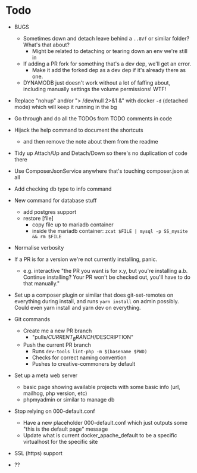 # Todo

- BUGS
  - Sometimes down and detach leave behind a `..8Vf` or similar folder? What's that about?
    - Might be related to detaching or tearing down an env we're still in
  - If adding a PR fork for something that's a dev dep, we'll get an error.
    - Make it add the forked dep as a dev dep if it's already there as one.
  - DYNAMODB just doesn't work without a lot of faffing about, including manually settings the volume permissions! WTF!

- Replace "nohup" and/or "> /dev/null 2>&1 &" with docker `-d` (detached mode) which will keep it running in the bg
- Go through and do all the TODOs from TODO comments in code
- Hijack the help command to document the shortcuts
  - and then remove the note about them from the readme
- Tidy up Attach/Up and Detach/Down so there's no duplication of code there
- Use ComposerJsonService anywhere that's touching composer.json at all
- Add checking db type to info command
- New command for database stuff
  - add postgres support
  - restore [file]
    - copy file up to mariadb container
    - inside the mariadb container: `zcat $FILE | mysql -p SS_mysite && rm $FILE`
- Normalise verbosity
- If a PR is for a version we're not currently installing, panic.
  - e.g. interactive "the PR you want is for x.y, but you're installing a.b. Continue installing? Your PR won't be checked out, you'll have to do that manually."
- Set up a composer plugin or similar that does git-set-remotes on everything during install, and runs `yarn install` on admin possibly. Could even yarn install and yarn dev on everything.
- Git commands
  - Create me a new PR branch
    - "pulls/$CURRENT_BRANCH/$DESCRIPTION"
  - Push the current PR branch
    - Runs `dev-tools lint-php -m $(basename $PWD)`
    - Checks for correct naming convention
    - Pushes to creative-commoners by default
- Set up a meta web server
  - basic page showing available projects with some basic info (url, mailhog, php version, etc)
  - phpmyadmin or similar to manage db
- Stop relying on 000-default.conf
  - Have a new placeholder 000-default.conf which just outputs some "this is the default page" message
  - Update what is current docker_apache_default to be a specific virtualhost for the specific site
- SSL (https) support
- ??
